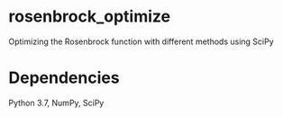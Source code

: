 # rosenbrock_optimize
Optimizing the Rosenbrock function with different methods using SciPy

# Dependencies
Python 3.7, 
NumPy, 
SciPy
